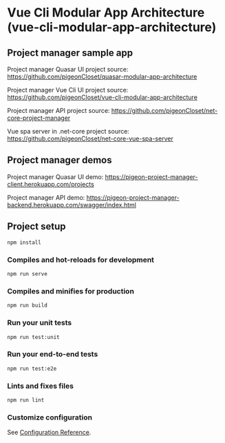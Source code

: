 # Vue Cli Modular App Architecture (vue-cli-modular-app-architecture)

## Project manager sample app

Project manager Quasar UI project source: https://github.com/pigeonCloset/quasar-modular-app-architecture

Project manager Vue Cli UI project source: https://github.com/pigeonCloset/vue-cli-modular-app-architecture

Project manager API project source: https://github.com/pigeonCloset/net-core-project-manager

Vue spa server in .net-core project source: https://github.com/pigeonCloset/net-core-vue-spa-server


## Project manager demos
Project manager Quasar UI demo: https://pigeon-project-manager-client.herokuapp.com/projects

Project manager API demo: https://pigeon-project-manager-backend.herokuapp.com/swagger/index.html

## Project setup
```
npm install
```

### Compiles and hot-reloads for development
```
npm run serve
```

### Compiles and minifies for production
```
npm run build
```

### Run your unit tests
```
npm run test:unit
```

### Run your end-to-end tests
```
npm run test:e2e
```

### Lints and fixes files
```
npm run lint
```

### Customize configuration
See [Configuration Reference](https://cli.vuejs.org/config/).
